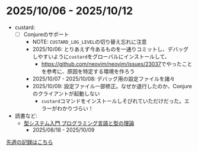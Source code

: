 # 2025/10/06 - 2025/10/12

- custard:
    - [ ] Conjureのサポート
        - NOTE: `CUSTARD_LOG_LEVEL`の切り替え忘れに注意
        - 2025/10/06: とりあえず今あるものを一通りコミットし、デバッグしやすいように`custard`をグローバルにインストールして、
            - <https://github.com/neovim/neovim/issues/23037>でやったことを参考に、原因を特定する環境を作ろう
        - 2025/10/07 - 2025/10/08: デバッグ用の設定ファイルを諸々
        - 2025/10/09: 設定ファイル一部修正。なぜか退行したのか、Conjureのクライアントが起動しない
            - `custard`コマンドをインストールしそびれていただけだった。エラーがわかりづらい！
- 読書など:
    - [型システム入門 プログラミング言語と型の理論](https://www.ohmsha.co.jp/book/9784274069116/)
        - 2025/08/18 - 2025/10/09

[先週の記録はこちら](https://github.com/igrep/daily-commits/blob/ad0c1a0e7fdbadc14f1ef569401b9a7df51ccc9c/yesterday.md)
